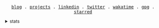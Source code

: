 <p align="center">
  <samp>
    <a href="https://tifan.me">blog</a> .
    <a href="https://tifan.me/projects">projects</a> .
    <a href="https://linkedin.com/in/tifandotme">linkedin</a> .
    <a href="https://twitter.com/tifandotme">twitter</a> .
    <a href="https://wakatime.com/@tifandotme">wakatime</a> .
    <a href="https://tifan.me/gpg">gpg</a> .
    <a href="AWESOME-STARS.md">starred</a>
  </samp>
</p>

<details>
  <summary>stats</summary>
  <p align="center">
  <picture>
    <source
      srcset="https://tifandotme-stats.vercel.app/api?username=tifandotme&show_icons=true&hide_rank=true&custom_title=Stats&hide=contribs&count_private=true&hide_border=true&theme=github_dark&disable_animations=true"
      media="(prefers-color-scheme: dark)" />
    <img alt="Stats"
      src="https://tifandotme-stats.vercel.app/api?username=tifandotme&show_icons=true&hide_rank=true&custom_title=Stats&hide=contribs&count_private=true&hide_border=true&theme=github_light&disable_animations=true" />
  </picture>

  <picture>
    <source
      srcset="https://tifandotme-stats.vercel.app/api/top-langs/?username=tifandotme&hide=html%2Ccss&layout=compact&disable_animations=true&hide_border=true&theme=github_dark&size_weight=0.8&count_weight=0.2"
      media="(prefers-color-scheme: dark)" />
    <img alt="Most used languages"
      src="https://tifandotme-stats.vercel.app/api/top-langs/?username=tifandotme&hide=html%2Ccss&layout=compact&disable_animations=true&hide_border=true&theme=github_light&size_weight=0.8&count_weight=0.2" />
  </picture>
  </p>
</details>
